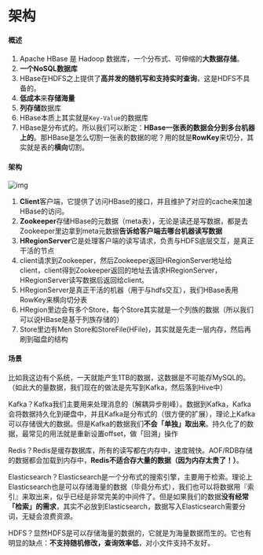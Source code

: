 # 架构



#### 概述

1. Apache HBase 是 Hadoop 数据库，一个分布式、可伸缩的**大数据存储**。
2. **一个NoSQL数据库**
3. HBase在HDFS之上提供了**高并发的随机写和支持实时查询**，这是HDFS不具备的。
4. **低成本**来**存储海量**
5. **列存储**数据库
6. HBase本质上其实就是`Key-Value`的数据库
7. HBase是分布式的。所以我们可以断定：**HBase一张表的数据会分到多台机器上的**。那HBase是怎么切割一张表的数据的呢？用的就是**RowKey**来切分，其实就是表的**横向**切割。



#### 架构

![img](https://pic2.zhimg.com/80/v2-f9029a2beaf2b07d9ae949013ddca351_1440w.jpg)

1. **Client**客户端，它提供了访问HBase的接口，并且维护了对应的cache来加速HBase的访问。
2. **Zookeeper**存储HBase的元数据（meta表），无论是读还是写数据，都是去Zookeeper里边拿到meta元数据**告诉给客户端去哪台机器读写数据**
3. **HRegionServer**它是处理客户端的读写请求，负责与HDFS底层交互，是真正干活的节点
4. client请求到Zookeeper，然后Zookeeper返回HRegionServer地址给client，client得到Zookeeper返回的地址去请求HRegionServer，HRegionServer读写数据后返回给client。
5. HRegionServer是真正干活的机器（用于与hdfs交互），我们HBase表用RowKey来横向切分表
6. HRegion里边会有多个Store，每个Store其实就是一个列族的数据（所以我们可以说HBase是基于列族存储的）
7. Store里边有Men Store和StoreFile(HFile)，其实就是先走一层内存，然后再刷到磁盘的结构

#### 场景

比如我这边有个系统，一天就能产生1TB的数据，这数据是不可能存MySQL的。（如此大的量数据，我们现在的做法是先写到Kafka，然后落到Hive中）



Kafka？Kafka我们主要用来处理消息的（解耦异步削峰）。数据到Kafka，Kafka会将数据持久化到硬盘中，并且Kafka是分布式的（很方便的扩展），理论上Kafka可以存储很大的数据。但是Kafka的数据我们**不会「单独」取出来**。持久化了的数据，最常见的用法就是重新设置offset，做「回溯」操作



Redis？Redis是缓存数据库，所有的读写都在内存中，速度贼快。AOF/RDB存储的数据都会加载到内存中，**Redis不适合存大量的数据（因为内存太贵了！）**。



Elasticsearch？Elasticsearch是一个分布式的搜索引擎，主要用于检索。理论上Elasticsearch也是可以存储海量的数据（毕竟分布式），我们也可以将数据用『索引』来取出来，似乎已经是非常完美的中间件了。但是如果我们的数据**没有经常「检索」的需求**，其实不必放到Elasticsearch，数据写入Elasticsearch需要分词，无疑会浪费资源。



HDFS？显然HDFS是可以存储海量的数据的，它就是为海量数据而生的。它也有明显的缺点：**不支持随机修改，查询效率低**，对小文件支持不友好。